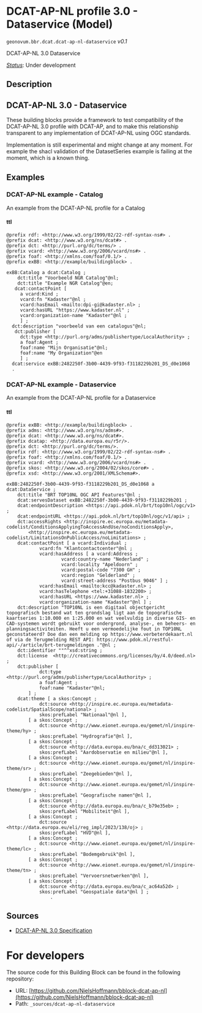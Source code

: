 
# DCAT-AP-NL profile 3.0 - Dataservice (Model)

`geonovum.bbr.dcat.dcat-ap-nl-dataservice` *v0.1*

DCAT-AP-NL 3.0 Dataservice

[*Status*](http://www.opengis.net/def/status): Under development

## Description

## DCAT-AP-NL 3.0 - Dataservice

These building blocks provide a framework to test compatibility of the DCAT-AP-NL 3.0 profile with DCAT-AP, and to make this relationship transparent to any implementation of DCAT-AP-NL using OGC standards.


Implementation is still experimental and might change at any moment. For example the shacl validation of the DatasetSeries example is failing at the moment, which is a known thing.



## Examples

### DCAT-AP-NL example - Catalog
An example from the DCAT-AP-NL profile for a Catalog
#### ttl
```ttl
@prefix rdf: <http://www.w3.org/1999/02/22-rdf-syntax-ns#> .
@prefix dcat: <http://www.w3.org/ns/dcat#> .
@prefix dct: <http://purl.org/dc/terms/> .
@prefix vcard: <http://www.w3.org/2006/vcard/ns#> .
@prefix foaf: <http://xmlns.com/foaf/0.1/> .
@prefix exBB: <http://example/buildingblock> .

exBB:Catalog a dcat:Catalog ;
    dct:title "Voorbeeld NGR Catalog"@nl;
    dct:title "Example NGR Catalog"@en;
   dcat:contactPoint [
     a vcard:Kind ;
     vcard:fn "Kadaster"@nl ;
     vcard:hasEmail <mailto:dpi-gi@kadaster.nl> ;
     vcard:hasURL "https://www.kadaster.nl" ;
     vcard:organization-name "Kadaster"@nl ;
     ] ; 
  dct:description "voorbeeld van een catalogus"@nl;
   dct:publisher [
     dct:type <http://purl.org/adms/publishertype/LocalAuthority> ;
     a foaf:Agent ;
     foaf:name "Mijn Organisatie"@nl;
     foaf:name "My Organization"@en
     ] ;
  dcat:service exBB:2482250f-3b00-4439-9f93-f3118229b201_DS_d0e1068
  .
```


### DCAT-AP-NL example - Dataservice
An example from the DCAT-AP-NL profile for a Dataservice
#### ttl
```ttl
@prefix exBB: <http://example/buildingblock> .
@prefix adms: <http://www.w3.org/ns/adms#>.
@prefix dcat: <http://www.w3.org/ns/dcat#>.
@prefix dcatap: <http://data.europa.eu/r5r/>.
@prefix dct: <http://purl.org/dc/terms/>.
@prefix rdf: <http://www.w3.org/1999/02/22-rdf-syntax-ns#> .
@prefix foaf: <http://xmlns.com/foaf/0.1/> .
@prefix vcard: <http://www.w3.org/2006/vcard/ns#> .
@prefix skos: <http://www.w3.org/2004/02/skos/core#> .
@prefix xsd: <http://www.w3.org/2001/XMLSchema#>.

exBB:2482250f-3b00-4439-9f93-f3118229b201_DS_d0e1068 a dcat:DataService ;
    dct:title "BRT TOP10NL OGC API Features"@nl ;
    dcat:servesDataset exBB:2482250f-3b00-4439-9f93-f3118229b201 ;
    dcat:endpointDescription <https://api.pdok.nl/brt/top10nl/ogc/v1> ;
    dcat:endpointURL <https://api.pdok.nl/brt/top10nl/ogc/v1/api> ;
    dct:accessRights <http://inspire.ec.europa.eu/metadata-codelist/ConditionsApplyingToAccessAndUse/noConditionsApply>,
        <http://inspire.ec.europa.eu/metadata-codelist/LimitationsOnPublicAccess/noLimitations> ;
    dcat:contactPoint [ a vcard:Individual ;
            vcard:fn "Klantcontactcenter"@nl ;
            vcard:hasAddress [ a vcard:Address ;
                    vcard:country-name "Nederland" ;
                    vcard:locality "Apeldoorn" ;
                    vcard:postal-code "7300 GH" ;
                    vcard:region "Gelderland" ;
                    vcard:street-address "Postbus 9046" ] ;
            vcard:hasEmail <mailto:kcc@kadaster.nl> ;
            vcard:hasTelephone <tel:+31088-1832200> ;
            vcard:hasURL <https://www.kadaster.nl> ;
            vcard:organization-name "Kadaster"@nl ] ;
    dct:description "TOP10NL is een digitaal objectgericht topografisch bestand wat ten grondslag ligt aan de topografische kaartseries 1:10.000 en 1:25.000 en wat veelvuldig in diverse GIS- en CAD-systemen wordt gebruikt voor ondergrond, analyse-, en beheers- en planningsactiviteiten. Heeft u een vermoedelijke fout in TOP10NL geconstateerd? Doe dan een melding op https://www.verbeterdekaart.nl of via de Terugmelding REST API: https://www.pdok.nl/restful-api/-/article/brt-terugmeldingen ."@nl ;
    dct:identifier ""^^xsd:string ;
    dct:license  <http://creativecommons.org/licenses/by/4.0/deed.nl> ;
    dct:publisher [
            dct:type <http://purl.org/adms/publishertype/LocalAuthority> ;
            a foaf:Agent ;
            foaf:name "Kadaster"@nl;
        ] ;    
    dcat:theme [ a skos:Concept ;
            dct:source <http://inspire.ec.europa.eu/metadata-codelist/SpatialScope/national> ;
            skos:prefLabel "Nationaal"@nl ],
        [ a skos:Concept ;
            dct:source <http://www.eionet.europa.eu/gemet/nl/inspire-theme/hy> ;
            skos:prefLabel "Hydrografie"@nl ],
        [ a skos:Concept ;
            dct:source <http://data.europa.eu/bna/c_dd313021> ;
            skos:prefLabel "Aardobservatie en milieu"@nl ],
        [ a skos:Concept ;
            dct:source <http://www.eionet.europa.eu/gemet/nl/inspire-theme/sr> ;
            skos:prefLabel "Zeegebieden"@nl ],
        [ a skos:Concept ;
            dct:source <http://www.eionet.europa.eu/gemet/nl/inspire-theme/gn> ;
            skos:prefLabel "Geografische namen"@nl ],
        [ a skos:Concept ;
            dct:source <http://data.europa.eu/bna/c_b79e35eb> ;
            skos:prefLabel "Mobiliteit"@nl ],
        [ a skos:Concept ;
            dct:source <http://data.europa.eu/eli/reg_impl/2023/138/oj> ;
            skos:prefLabel "HVD"@nl ],
        [ a skos:Concept ;
            dct:source <http://www.eionet.europa.eu/gemet/nl/inspire-theme/lc> ;
            skos:prefLabel "Bodemgebruik"@nl ],
        [ a skos:Concept ;
            dct:source <http://www.eionet.europa.eu/gemet/nl/inspire-theme/tn> ;
            skos:prefLabel "Vervoersnetwerken"@nl ],
        [ a skos:Concept ;
            dct:source <http://data.europa.eu/bna/c_ac64a52d> ;
            skos:prefLabel "Geospatiale data"@nl ] ;        
                .
```

## Sources

* [DCAT-AP-NL 3.0 Specification](https://docs.geostandaarden.nl/dcat/dcat-ap-nl30/)

# For developers

The source code for this Building Block can be found in the following repository:

* URL: [https://github.com/NielsHoffmann/bblock-dcat-ap-nl](https://github.com/NielsHoffmann/bblock-dcat-ap-nl)
* Path: `_sources/dcat-ap-nl-dataservice`

